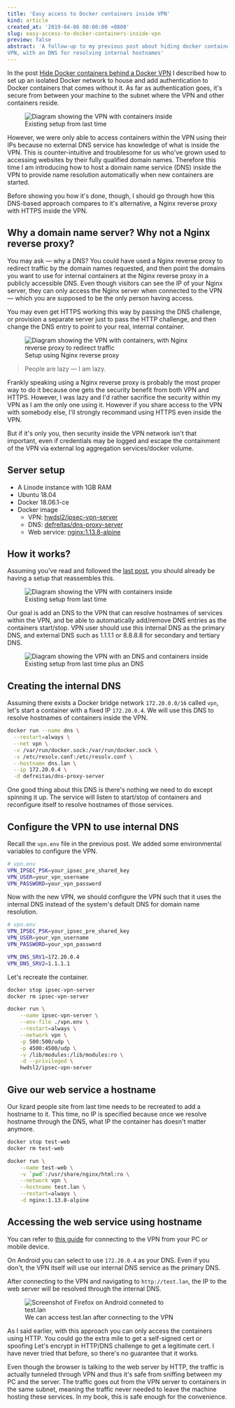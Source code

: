 ```yaml
---
title: 'Easy access to Docker containers inside VPN'
kind: article
created_at: '2019-04-06 00:00:00 +0800'
slug: easy-access-to-docker-containers-inside-vpn
preview: false
abstract: 'A follow-up to my previous post about hiding docker containers behind
VPN, with an DNS for resolving internal hostnames'
---
```


<!-- 
This line is 80 characters long
01234567890123456789012345678901234567890123456789012345678901234567890123456789
-->

In the post [Hide Docker containers behind a Docker VPN](/blog/hide-docker-containers-behind-a-docker-vpn/)
I described how to set up an isolated Docker network to house and add
authentication to Docker containers that comes without it. As far as
authentication goes, it's secure from between your machine to the subnet where
the VPN and other containers reside.

<figure>
<img style='max-width: 100%;' src='./no-dns.png' alt='Diagram showing the VPN with containers inside' />
<figcaption>Existing setup from last time</figcaption>
</figure>

However, we were only able to access containers within the VPN using their IPs
because no external DNS service has knowledge of what is inside the VPN. This is
counter-intuitive and troublesome for us who've grown used to accessing websites
by their fully qualified domain names. Therefore this time I am introducing how
to host a domain name service (DNS) inside the VPN to provide name resolution
automatically when new containers are started.

Before showing you how it's done, though, I should go through how this DNS-based
approach compares to it's alternative, a Nginx reverse proxy with HTTPS inside
the VPN.

## Why a domain name server? Why not a Nginx reverse proxy?

You may ask &mdash; why a DNS? You could have used a Nginx reverse proxy to
redirect traffic by the domain names requested, and then point the domains
you want to use for internal containers at the Nginx reverse proxy in a
publicly accessible DNS. Even though visitors can see the IP of your
Nginx server, they can only access the Nginx server when connected to the VPN
&mdash; which you are supposed to be the only person having access.

You may even get HTTPS working this way by passing the DNS challenge, or
provision a separate server just to pass the HTTP challenge, and then change
the DNS entry to point to your real, internal container.

<figure>
<img style='max-width: 100%;' src='./nginx-proxy.png' alt='Diagram showing the VPN with containers, with Nginx reverse proxy to redirect traffic' />
<figcaption>Setup using Nginx reverse proxy</figcaption>
</figure>

> People are lazy — I am lazy.

Frankly speaking using a Nginx reverse proxy is probably the most proper
way to do it because one gets the security benefit from both VPN and HTTPS.
However, I was lazy and I'd rather sacrifice the security within my VPN as
I am the only one using it. However if you share access to the VPN with
somebody else, I'll strongly recommand using HTTPS even inside the VPN.

But if it's only you, then security inside the VPN network isn't that
important, even if credentials may be logged and escape the containment
of the VPN via external log aggregation services/docker volume.


## Server setup

- A Linode instance with 1GB RAM
- Ubuntu 18.04
- Docker 18.06.1-ce
- Docker image
  - VPN: [hwdsl2/ipsec-vpn-server](https://hub.docker.com/r/hwdsl2/ipsec-vpn-server/)
  - DNS: [defreitas/dns-proxy-server](https://hub.docker.com/r/defreitas/dns-proxy-server/)
  - Web service: [nginx:1.13.8-alpine](https://hub.docker.com/_/nginx)

## How it works?

Assuming you've read and followed the [last post](/blog/hide-docker-containers-behind-a-docker-vpn/),
you should already be having a setup that reassembles this.

<figure>
<img style='max-width: 100%;' src='./no-dns.png' alt='Diagram showing the VPN with containers inside' />
<figcaption>Existing setup from last time</figcaption>
</figure>

Our goal is add an DNS to the VPN that can resolve hostnames of services
within the VPN, and be able to automatically add/remove DNS entries as
the containers start/stop. VPN user should use this internal DNS as
the primary DNS, and external DNS such as 1.1.1.1 or 8.8.8.8 for secondary
and tertiary DNS.

<figure>
<img style='max-width: 100%;' src='./dns-only.png' alt='Diagram showing the VPN with an DNS and containers inside' />
<figcaption>Existing setup from last time plus an DNS</figcaption>
</figure>

## Creating the internal DNS

Assuming there exists a Docker bridge network `172.20.0.0/16` called
`vpn`, let's start a container with a fixed IP `172.20.0.4`. We will
use this DNS to resolve hostnames of containers inside the VPN.

~~~ bash
docker run --name dns \
  --restart=always \
  --net vpn \
  -v /var/run/docker.sock:/var/run/docker.sock \
  -v /etc/resolv.conf:/etc/resolv.conf \
  --hostname dns.lan \
  --ip 172.20.0.4 \
  -d defreitas/dns-proxy-server
~~~

One good thing about this DNS is there's nothing we need to do
except spinning it up. The service will listen to start/stop of
containers and reconfigure itself to resolve hostnames of those
services.

## Configure the VPN to use internal DNS

Recall the `vpn.env` file in the previous post. We added some
environmental variables to configure the VPN.

~~~ bash
# vpn.env
VPN_IPSEC_PSK=your_ipsec_pre_shared_key
VPN_USER=your_vpn_username
VPN_PASSWORD=your_vpn_password
~~~

Now with the new VPN, we should configure the VPN such that
it uses the internal DNS instead of the system's default DNS
for domain name resolution.

~~~ bash
# vpn.env
VPN_IPSEC_PSK=your_ipsec_pre_shared_key
VPN_USER=your_vpn_username
VPN_PASSWORD=your_vpn_password

VPN_DNS_SRV1=172.20.0.4
VPN_DNS_SRV2=1.1.1.1
~~~

Let's recreate the container.

~~~ bash
docker stop ipsec-vpn-server
docker rm ipsec-vpn-server

docker run \
    --name ipsec-vpn-server \
    --env-file ./vpn.env \
    --restart=always \
    --network vpn \
    -p 500:500/udp \
    -p 4500:4500/udp \
    -v /lib/modules:/lib/modules:ro \
    -d --privileged \
    hwdsl2/ipsec-vpn-server
~~~

## Give our web service a hostname

Our lizard people site from last time needs to be recreated
to add a hostname to it. This time, no IP is specified because
once we resolve hostname through the DNS, what IP the container
has doesn't matter anymore.

~~~ bash
docker stop test-web
docker rm test-web

docker run \
    --name test-web \
    -v `pwd`:/usr/share/nginx/html:ro \
    --network vpn \
    --hostname test.lan \
    --restart=always \
    -d nginx:1.13.8-alpine
~~~

## Accessing the web service using hostname

You can refer to [this guide](https://github.com/hwdsl2/setup-ipsec-vpn)
for connecting to the VPN from your PC or mobile device.

On Android you can select to use `172.20.0.4` as your DNS.
Even if you don't, the VPN itself will use our internal
DNS service as the primary DNS.

After connecting to the VPN and navigating to `http://test.lan`,
the IP to the web server will be resolved through the
internal DNS.

<figure>
<img style='max-width: 350px;' src='./test-lan.png' alt='Screenshot of Firefox on Android conneted to test.lan' />
<figcaption>We can access test.lan after connecting to the VPN</figcaption>
</figure>

As I said earlier, with this approach you can only access the
containers using HTTP. You could go the extra mile to get a
self-signed cert or spoofing Let's encrypt in HTTP/DNS challenge
to get a legitimate cert. I have never tried that before, so
there's no guarantee that it works.

Even though the browser is talking to the web server by HTTP,
the traffic is actually tunneled through VPN and thus it's safe
from sniffing between my PC and the server. The traffic goes
out from the VPN server to containers in the same subnet, meaning
the traffic never needed to leave the machine hosting these
services. In my book, this is safe enough for the convenience.